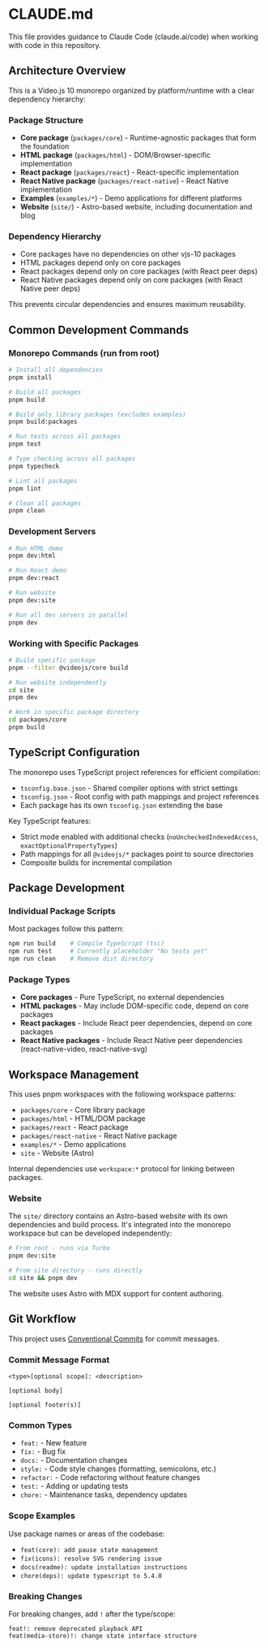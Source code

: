 # CLAUDE.md

This file provides guidance to Claude Code (claude.ai/code) when working with code in this repository.

## Architecture Overview

This is a Video.js 10 monorepo organized by platform/runtime with a clear dependency hierarchy:

### Package Structure

- **Core package** (`packages/core`) - Runtime-agnostic packages that form the foundation
- **HTML package** (`packages/html`) - DOM/Browser-specific implementation
- **React package** (`packages/react`) - React-specific implementation
- **React Native package** (`packages/react-native`) - React Native implementation
- **Examples** (`examples/*`) - Demo applications for different platforms
- **Website** (`site/`) - Astro-based website, including documentation and blog

### Dependency Hierarchy

- Core packages have no dependencies on other vjs-10 packages
- HTML packages depend only on core packages
- React packages depend only on core packages (with React peer deps)
- React Native packages depend only on core packages (with React Native peer deps)

This prevents circular dependencies and ensures maximum reusability.

## Common Development Commands

### Monorepo Commands (run from root)

```bash
# Install all dependencies
pnpm install

# Build all packages
pnpm build

# Build only library packages (excludes examples)
pnpm build:packages

# Run tests across all packages
pnpm test

# Type checking across all packages
pnpm typecheck

# Lint all packages
pnpm lint

# Clean all packages
pnpm clean
```

### Development Servers

```bash
# Run HTML demo
pnpm dev:html

# Run React demo
pnpm dev:react

# Run website
pnpm dev:site

# Run all dev servers in parallel
pnpm dev
```

### Working with Specific Packages

```bash
# Build specific package
pnpm --filter @videojs/core build

# Run website independently
cd site
pnpm dev

# Work in specific package directory
cd packages/core
pnpm build
```

## TypeScript Configuration

The monorepo uses TypeScript project references for efficient compilation:

- `tsconfig.base.json` - Shared compiler options with strict settings
- `tsconfig.json` - Root config with path mappings and project references
- Each package has its own `tsconfig.json` extending the base

Key TypeScript features:

- Strict mode enabled with additional checks (`noUncheckedIndexedAccess`, `exactOptionalPropertyTypes`)
- Path mappings for all `@videojs/*` packages point to source directories
- Composite builds for incremental compilation

## Package Development

### Individual Package Scripts

Most packages follow this pattern:

```bash
npm run build    # Compile TypeScript (tsc)
npm run test     # Currently placeholder "No tests yet"
npm run clean    # Remove dist directory
```

### Package Types

- **Core packages** - Pure TypeScript, no external dependencies
- **HTML packages** - May include DOM-specific code, depend on core packages
- **React packages** - Include React peer dependencies, depend on core packages
- **React Native packages** - Include React Native peer dependencies (react-native-video, react-native-svg)

## Workspace Management

This uses pnpm workspaces with the following workspace patterns:

- `packages/core` - Core library package
- `packages/html` - HTML/DOM package
- `packages/react` - React package
- `packages/react-native` - React Native package
- `examples/*` - Demo applications
- `site` - Website (Astro)

Internal dependencies use `workspace:*` protocol for linking between packages.

### Website

The `site/` directory contains an Astro-based website with its own dependencies and build process. It's integrated into the monorepo workspace but can be developed independently:

```bash
# From root - runs via Turbo
pnpm dev:site

# From site directory - runs directly
cd site && pnpm dev
```

The website uses Astro with MDX support for content authoring.

## Git Workflow

This project uses [Conventional Commits](https://www.conventionalcommits.org/en/v1.0.0/#specification) for commit messages.

### Commit Message Format

```
<type>[optional scope]: <description>

[optional body]

[optional footer(s)]
```

### Common Types

- `feat:` - New feature
- `fix:` - Bug fix
- `docs:` - Documentation changes
- `style:` - Code style changes (formatting, semicolons, etc.)
- `refactor:` - Code refactoring without feature changes
- `test:` - Adding or updating tests
- `chore:` - Maintenance tasks, dependency updates

### Scope Examples

Use package names or areas of the codebase:

- `feat(core): add pause state management`
- `fix(icons): resolve SVG rendering issue`
- `docs(readme): update installation instructions`
- `chore(deps): update typescript to 5.4.0`

### Breaking Changes

For breaking changes, add `!` after the type/scope:

```
feat!: remove deprecated playback API
feat(media-store)!: change state interface structure
```
